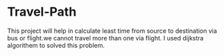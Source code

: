 # Travel-Path
This project will help in calculate least time from source to destination via bus or flight.we cannot travel more than one via flight.
I used dijkstra algorithem to solved this problem.

